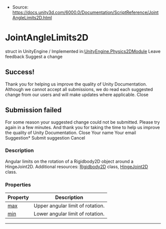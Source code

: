 * Source: https://docs.unity3d.com/6000.0/Documentation/ScriptReference/JointAngleLimits2D.html

# JointAngleLimits2D
struct in UnityEngine
/
Implemented in:[UnityEngine.Physics2DModule](https://docs.unity3d.com/6000.0/Documentation/ScriptReference/UnityEngine.Physics2DModule.html)
Leave feedback
Suggest a change
## Success!
Thank you for helping us improve the quality of Unity Documentation. Although we cannot accept all submissions, we do read each suggested change from our users and will make updates where applicable.
Close
## Submission failed
For some reason your suggested change could not be submitted. Please <a>try again</a> in a few minutes. And thank you for taking the time to help us improve the quality of Unity Documentation.
Close
Your name Your email Suggestion* Submit suggestion
Cancel
### Description
Angular limits on the rotation of a Rigidbody2D object around a HingeJoint2D.
Additional resources: [Rigidbody2D](https://docs.unity3d.com/6000.0/Documentation/ScriptReference/Rigidbody2D.html) class, [HingeJoint2D](https://docs.unity3d.com/6000.0/Documentation/ScriptReference/HingeJoint2D.html) class.
### Properties
Property | Description  
---|---  
[max](https://docs.unity3d.com/6000.0/Documentation/ScriptReference/JointAngleLimits2D-max.html) | Upper angular limit of rotation.  
[min](https://docs.unity3d.com/6000.0/Documentation/ScriptReference/JointAngleLimits2D-min.html) | Lower angular limit of rotation.  
* * *
